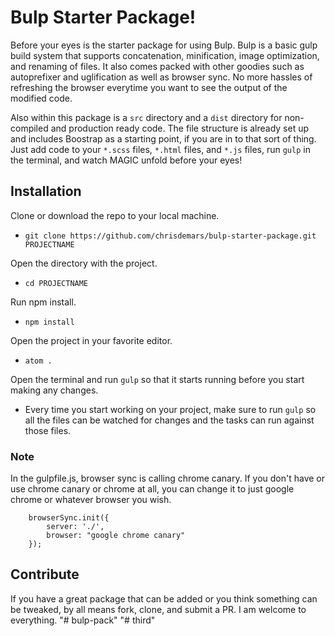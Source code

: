 # Bulp Starter Package!

Before your eyes is the starter package for using Bulp. Bulp is a basic gulp build system that supports concatenation, minification, image optimization, and renaming of files. It also comes packed with other goodies such as autoprefixer and uglification as well as browser sync. No more hassles of refreshing the browser everytime you want to see the output of the modified code.

Also within this package is a `src` directory and a `dist` directory for non-compiled and production ready code. The file structure is already set up and includes Boostrap as a starting point, if you are in to that sort of thing. Just add code to your `*.scss` files, `*.html` files, and `*.js` files, run `gulp` in the terminal, and watch MAGIC unfold before your eyes!

## Installation

Clone or download the repo to your local machine.<br>
* `git clone https://github.com/chrisdemars/bulp-starter-package.git PROJECTNAME`

Open the directory with the project.
* `cd PROJECTNAME`

Run npm install.<br>
* `npm install`

Open the project in your favorite editor.<br>
* `atom .`

Open the terminal and run `gulp` so that it starts running before you start making any changes.

* Every time you start working on your project, make sure to run `gulp` so all the files can be watched for changes and the tasks can run against those files.

### Note

In the gulpfile.js, browser sync is calling chrome canary. If you don't have or use chrome canary or chrome at all, you can change it to just google chrome or whatever browser you wish.<br>
```
    browserSync.init({
        server: './',
        browser: "google chrome canary"
    });
```

## Contribute

If you have a great package that can be added or you think something can be tweaked, by all means fork, clone, and submit a PR. I am welcome to everything.
"# bulp-pack" 
"# third" 
